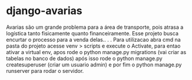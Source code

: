 # django-avarias
Avarias são um grande problema para a área de transporte, pois atrasa a logística tanto fisicamente quanto financeiramente.  Esse projeto busca encurtar o processo para a venda delas..
.
.
Para utilizacao abra cmd na pasta do projeto acesse venv > scripts e execute o Activate, para entao ativar a virtual env, apos rode o python manage.py migrations (vai criar as tabelas no banco de dados) após isso rode o python manage.py createsuperuser (criar um usuario admin) e por fim o python manage.py runserver para rodar o servidor.
